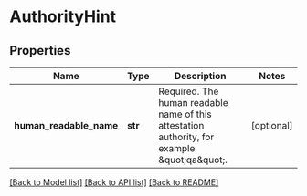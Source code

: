 # AuthorityHint

## Properties
Name | Type | Description | Notes
------------ | ------------- | ------------- | -------------
**human_readable_name** | **str** | Required. The human readable name of this attestation authority, for example \&quot;qa\&quot;. | [optional] 

[[Back to Model list]](../README.md#documentation-for-models) [[Back to API list]](../README.md#documentation-for-api-endpoints) [[Back to README]](../README.md)


